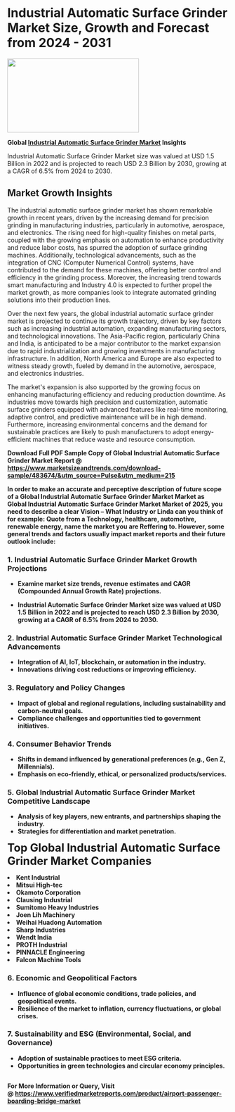 <H1>Industrial Automatic Surface Grinder Market Size, Growth and Forecast from 2024 - 2031</H1><img class="aligncenter size-medium wp-image-584254" src="https://thirdeyenews.in/wp-content/uploads/2024/09/Global-Market-Research-300x168.jpeg" alt="" width="300" height="168" /><p><strong>Global&nbsp;<a href="https://www.marketsizeandtrends.com/download-sample/483674/&amp;utm_source=Pulse&amp;utm_medium=215">Industrial Automatic Surface Grinder Market</a> Insights</strong></p><p>Industrial Automatic Surface Grinder Market size was valued at USD 1.5 Billion in 2022 and is projected to reach USD 2.3 Billion by 2030, growing at a CAGR of 6.5% from 2024 to 2030.</p><p><h2>Market Growth Insights</h2> <p>The industrial automatic surface grinder market has shown remarkable growth in recent years, driven by the increasing demand for precision grinding in manufacturing industries, particularly in automotive, aerospace, and electronics. The rising need for high-quality finishes on metal parts, coupled with the growing emphasis on automation to enhance productivity and reduce labor costs, has spurred the adoption of surface grinding machines. Additionally, technological advancements, such as the integration of CNC (Computer Numerical Control) systems, have contributed to the demand for these machines, offering better control and efficiency in the grinding process. Moreover, the increasing trend towards smart manufacturing and Industry 4.0 is expected to further propel the market growth, as more companies look to integrate automated grinding solutions into their production lines.</p> <p><strong></strong></p> <p>Over the next few years, the global industrial automatic surface grinder market is projected to continue its growth trajectory, driven by key factors such as increasing industrial automation, expanding manufacturing sectors, and technological innovations. The Asia-Pacific region, particularly China and India, is anticipated to be a major contributor to the market expansion due to rapid industrialization and growing investments in manufacturing infrastructure. In addition, North America and Europe are also expected to witness steady growth, fueled by demand in the automotive, aerospace, and electronics industries.</p> <p>The market's expansion is also supported by the growing focus on enhancing manufacturing efficiency and reducing production downtime. As industries move towards high precision and customization, automatic surface grinders equipped with advanced features like real-time monitoring, adaptive control, and predictive maintenance will be in high demand. Furthermore, increasing environmental concerns and the demand for sustainable practices are likely to push manufacturers to adopt energy-efficient machines that reduce waste and resource consumption.</p> <p><strong></p><p><span class=""><strong>Download Full PDF Sample Copy of Global Industrial Automatic Surface Grinder Market Report</strong> @ <a href="https://www.marketsizeandtrends.com/download-sample/483674/&amp;utm_source=Pulse&amp;utm_medium=215" target="_blank">https://www.marketsizeandtrends.com/download-sample/483674/&amp;utm_source=Pulse&amp;utm_medium=215</a></span></p><p>In order to make an accurate and perceptive description of future scope of a Global&nbsp;Industrial Automatic Surface Grinder Market Market as Global&nbsp;Industrial Automatic Surface Grinder Market Market of 2025, you need to describe a clear Vision &ndash; What Industry or Linda can you think of for example: Quote from a Technology, healthcare, automotive, renewable energy, name the market you are Reffering to. However, some general trends and factors usually impact market reports and their future outlook include:</p><h3>1.&nbsp;<strong>Industrial Automatic Surface Grinder Market Growth Projections</strong></h3><ul><li>Examine market size trends, revenue estimates and CAGR (Compounded Annual Growth Rate) projections.</li><li><p>Industrial Automatic Surface Grinder Market size was valued at USD 1.5 Billion in 2022 and is projected to reach USD 2.3 Billion by 2030, growing at a CAGR of 6.5% from 2024 to 2030.</p></li></ul><h3>2.&nbsp;<strong>Industrial Automatic Surface Grinder Market Technological Advancements</strong></h3><ul><li>Integration of AI, IoT, blockchain, or automation in the industry.</li><li>Innovations driving cost reductions or improving efficiency.</li></ul><h3>3.&nbsp;<strong>Regulatory and Policy Changes</strong></h3><ul><li>Impact of global and regional regulations, including sustainability and carbon-neutral goals.</li><li>Compliance challenges and opportunities tied to government initiatives.</li></ul><h3>4.&nbsp;<strong>Consumer Behavior Trends</strong></h3><ul><li>Shifts in demand influenced by generational preferences (e.g., Gen Z, Millennials).</li><li>Emphasis on eco-friendly, ethical, or personalized products/services.</li></ul><h3>5.&nbsp;<strong>Global Industrial Automatic Surface Grinder Market Competitive Landscape</strong></h3><ul><li>Analysis of key players, new entrants, and partnerships shaping the industry.</li><li>Strategies for differentiation and market penetration.</li></ul><p data-pm-slice="1 1 []"><span style="color: inherit; font-family: inherit; font-size: 25px;">Top Global Industrial Automatic Surface Grinder Market Companies</span></p><div class="" data-test-id=""><p><li>Kent Industrial</li><li> Mitsui High-tec</li><li> Okamoto Corporation</li><li> Clausing Industrial</li><li> Sumitomo Heavy Industries</li><li> Joen Lih Machinery</li><li> Weihai Huadong Automation</li><li> Sharp Industries</li><li> Wendt India</li><li> PROTH Industrial</li><li> PINNACLE Engineering</li><li> Falcon Machine Tools</li></p></div><h3>6.&nbsp;<strong>Economic and Geopolitical Factors</strong></h3><ul><li>Influence of global economic conditions, trade policies, and geopolitical events.</li><li>Resilience of the market to inflation, currency fluctuations, or global crises.</li></ul><h3>7.&nbsp;<strong>Sustainability and ESG (Environmental, Social, and Governance)</strong></h3><ul><li>Adoption of sustainable practices to meet ESG criteria.</li><li>Opportunities in green technologies and circular economy principles.</li></ul><h2><strong style="font-size: 14px;">For More Information or Query, Visit @&nbsp;</strong><a style="background-color: #ffffff; font-size: 14px;" href="https://www.marketsizeandtrends.com/report/industrial-automatic-surface-grinder-market/" target="_blank">https://www.verifiedmarketreports.com/product/airport-passenger-boarding-bridge-market</a></h2>
